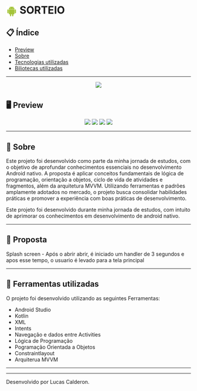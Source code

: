 # <img align="center" alt="Daniel-HTML" height="30" width="30" src="https://raw.githubusercontent.com/devicons/devicon/master/icons/android/android-original.svg"> SORTEIO

<div align="center">
</div>

## 📋 Índice

- [Preview](#-Preview)
- [Sobre](#-Sobre)
- [Tecnologias utilizadas](#-Ferramentas-utilizadas)
- [Biliotecas utilizadas](#-Biliotecas-utilizadas)

---

<div align="center">

<img src="https://github.com/user-attachments/assets/f0c27fdb-7c8e-4a2d-bb8c-e9ff9356dedf" width="300">



 </div>


## 🖥 Preview

<div align="center">

<img src="https://github.com/user-attachments/assets/f0c27fdb-7c8e-4a2d-bb8c-e9ff9356dedf" width="200">
<img src="https://github.com/user-attachments/assets/e6a3c0d9-a3cd-46ee-ae65-1e7bfb0e073c" width="200">
<img src="https://github.com/user-attachments/assets/a425a76a-d988-40b7-9d88-4b2df9b1fb29" width="200">
<img src="https://github.com/user-attachments/assets/09504e34-d8be-43f9-bbdd-1027a6a5ba03" width="200">
 
</div>

---

## 📖 Sobre

Este projeto foi desenvolvido como parte da minha jornada de estudos, com o objetivo de aprofundar conhecimentos essenciais no desenvolvimento Android nativo. A proposta é aplicar conceitos fundamentais de lógica de programação, orientação a objetos, ciclo de vida de atividades e fragmentos, além da arquitetura MVVM. Utilizando ferramentas e padrões amplamente adotados no mercado, o projeto busca consolidar habilidades práticas e promover a experiência com boas práticas de desenvolvimento.


Este projeto foi desenvolvido durante minha jornada de estudos, com intuito de aprimorar os conhecimentos em desenvolvimento de android nativo.

---

## :lock_with_ink_pen: Proposta
Splash screen - Após o abrir abrir, é iniciado um handler de 3 segundos e apos esse tempo, o usuario é levado para a tela principal

---


## 🚀 Ferramentas utilizadas

O projeto foi desenvolvido utilizando as seguintes Ferramentas:

- Android Studio
- Kotlin
- XML
- Intents
- Navegação e dados entre Activities
- Lógica de Programação
- Pogramação Orientada a Objetos
- Constraintlayout
- Arquiterua MVVM

---



---

Desenvolvido por Lucas Calderon.
